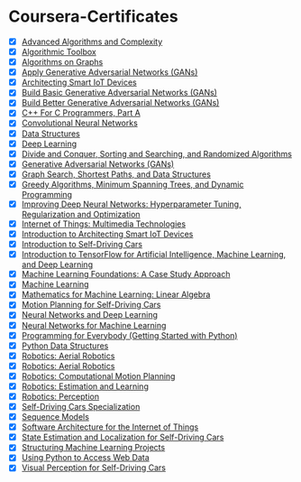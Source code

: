# Coursera-Certificates

+ [x] [Advanced Algorithms and Complexity](https://github.com/rvarun7777/Coursera-Certificates/blob/main/Advanced%20Algorithms%20and%20Complexity_6WW6SGK9DWGM.pdf)
+ [x] [Algorithmic Toolbox](https://github.com/rvarun7777/Coursera-Certificates/blob/main/Algorithmic%20Toolbox_FETSXFPBVE3M.pdf)
+ [x] [Algorithms on Graphs](https://github.com/rvarun7777/Coursera-Certificates/blob/main/Algorithms%20on%20Graphs_GF2DZBM8DBUV.pdf)
+ [x] [Apply Generative Adversarial Networks (GANs)](https://github.com/rvarun7777/Coursera-Certificates/blob/main/Apply%20Generative%20Adversarial%20Networks%20(GANs)_HBPEJGSNNPFB.pdf)
+ [x] [Architecting Smart IoT Devices](https://github.com/rvarun7777/Coursera-Certificates/blob/main/Architecting%20Smart%20IoT%20Devices_R9J6D2ESYPUQ.pdf)
+ [x] [Build Basic Generative Adversarial Networks (GANs)](https://github.com/rvarun7777/Coursera-Certificates/blob/main/Build%20Basic%20Generative%20Adversarial%20Networks%20(GANs)_UCT3JVR44DH9.pdf)
+ [x] [Build Better Generative Adversarial Networks (GANs)](https://github.com/rvarun7777/Coursera-Certificates/blob/main/Build%20Better%20Generative%20Adversarial%20Networks%0A(GANs)_84GYECJPTYBC.pdf)
+ [x] [C++ For C Programmers, Part A](https://github.com/rvarun7777/Coursera-Certificates/blob/main/C++%20For%20C%20Programmers,%20Part%20A_TEBW2NUYDMZ4.pdf)
+ [x] [Convolutional Neural Networks](https://github.com/rvarun7777/Coursera-Certificates/blob/main/Convolutional%20Neural%20Networks_SX5LVLCMUY7V.pdf)
+ [x] [Data Structures](https://github.com/rvarun7777/Coursera-Certificates/blob/main/Data%20Structures_XCDP99R252AJ.pdf)
+ [x] [Deep Learning](https://github.com/rvarun7777/Coursera-Certificates/blob/main/Deep%20Learning_Specialization_7VBUADXFQM2Y.pdf)
+ [x] [Divide and Conquer, Sorting and Searching, and Randomized Algorithms](https://github.com/rvarun7777/Coursera-Certificates/blob/main/Divide%20and%20Conquer,%20Sorting%20and%20Searching,%20and%20Randomized%20Algorithms_F484G99TWSKK.pdf)
+ [x] [Generative Adversarial Networks (GANs)](https://github.com/rvarun7777/Coursera-Certificates/blob/main/Generative%20Adversarial%20Networks%20(GANs)_Specialization_GS36RGJW5TZL.pdf)
+ [x] [Graph Search, Shortest Paths, and Data Structures](https://github.com/rvarun7777/Coursera-Certificates/blob/main/Graph%20Search,%20Shortest%20Paths,%20and%20Data%20Structures_L6H7F7HLPVCP.pdf)
+ [x] [Greedy Algorithms, Minimum Spanning Trees, and Dynamic Programming](https://github.com/rvarun7777/Coursera-Certificates/blob/main/Greedy%20Algorithms,%20Minimum%20Spanning%20Trees,%20and%20Dynamic%20Programming_MA33K7MVQKXY.pdf)
+ [x] [Improving Deep Neural Networks: Hyperparameter Tuning, Regularization and Optimization](https://github.com/rvarun7777/Coursera-Certificates/blob/main/Improving%20Deep%20Neural%20Networks:%20Hyperparameter%20Tuning,%20Regularization%20and%20Optimization_5L2S7566N2ZD.pdf)
+ [x] [Internet of Things: Multimedia Technologies](https://github.com/rvarun7777/Coursera-Certificates/blob/main/Internet%20of%20Things:%20Multimedia%20Technologies_BLEHLTST6HFT.pdf)
+ [x] [Introduction to Architecting Smart IoT Devices](https://github.com/rvarun7777/Coursera-Certificates/blob/main/Introduction%20to%20Architecting%20Smart%20IoT%20Devices_GQMTAMKUCZL3.pdf)
+ [x] [Introduction to Self-Driving Cars](https://github.com/rvarun7777/Coursera-Certificates/blob/main/Introduction%20to%20Self-Driving%20Cars_CLK4EG6SVRRP.pdf)
+ [x] [Introduction to TensorFlow for Artificial Intelligence, Machine Learning, and Deep Learning](https://github.com/rvarun7777/Coursera-Certificates/blob/main/Introduction%20to%20TensorFlow%20for%20Artificial%20Intelligence,%20Machine%20Learning,%20and%20Deep%20Learning_V3BWQVGEBRJ8.pdf)
+ [x] [Machine Learning Foundations: A Case Study Approach](https://github.com/rvarun7777/Coursera-Certificates/blob/main/Machine%20Learning%20Foundations:%20A%20Case%20Study%20Approach_UE7SXYMT7ZZX.pdf)
+ [x] [Machine Learning](https://github.com/rvarun7777/Coursera-Certificates/blob/main/Machine%20Learning_SW5SX9BAH4NZ.pdf)
+ [x] [Mathematics for Machine Learning: Linear Algebra](https://github.com/rvarun7777/Coursera-Certificates/blob/main/Mathematics%20for%20Machine%20Learning:%20Linear%20Algebra_4SP4WUJ75SUJ.pdf)
+ [x] [Motion Planning for Self-Driving Cars](https://github.com/rvarun7777/Coursera-Certificates/blob/main/Motion%20Planning%20for%20Self-Driving%20Cars_ZJEXQN5DZ6Z2.pdf)
+ [x] [Neural Networks and Deep Learning](https://github.com/rvarun7777/Coursera-Certificates/blob/main/Neural%20Networks%20and%20Deep%20Learning_Y2PKVVVWGUZZ.pdf)
+ [x] [Neural Networks for Machine Learning](https://github.com/rvarun7777/Coursera-Certificates/blob/main/Neural%20Networks%20for%20Machine%20Learning_T7TGXMNXL56T.pdf)
+ [x] [Programming for Everybody (Getting Started with Python)](https://github.com/rvarun7777/Coursera-Certificates/blob/main/Programming%20for%20Everybody%20(Getting%20Started%20with%20Python)_TVRLMU3ZDNNX.pdf)
+ [x] [Python Data Structures](https://github.com/rvarun7777/Coursera-Certificates/blob/main/Python%20Data%20Structures_MQUY95EXW8GV.pdf)
+ [x] [Robotics: Aerial Robotics](https://github.com/rvarun7777/Coursera-Certificates/blob/main/Robotics:%20Aerial%20Robotics_%20BW2J4GX7TZQN.pdf)
+ [x] [Robotics: Aerial Robotics](https://github.com/rvarun7777/Coursera-Certificates/blob/main/Robotics:%20Aerial%20Robotics_BW2J4GX7TZQN.pdf)
+ [x] [Robotics: Computational Motion Planning](https://github.com/rvarun7777/Coursera-Certificates/blob/main/Robotics:%20Computational%20Motion%20Planning_LCT5ZNMHMXGJ.pdf)
+ [x] [Robotics: Estimation and Learning](https://github.com/rvarun7777/Coursera-Certificates/blob/main/Robotics:%20Estimation%20and%20Learning_JZLKNZL5L5C7.pdf)
+ [x] [Robotics: Perception](https://github.com/rvarun7777/Coursera-Certificates/blob/main/Robotics:%20Perception_MR5VSARQESDP.pdf)
+ [x] [Self-Driving Cars Specialization](https://github.com/rvarun7777/Coursera-Certificates/blob/main/Self-Driving%20Cars%20Specialization_SDTG9TADRJ7B.pdf)
+ [x] [Sequence Models](https://github.com/rvarun7777/Coursera-Certificates/blob/main/Sequence%20Models_3MYKK9HACGM7.pdf)
+ [x] [Software Architecture for the Internet of Things](https://github.com/rvarun7777/Coursera-Certificates/blob/main/Software%20Architecture%20for%20the%20Internet%20of%20Things_RDP7WSW3PY5D.pdf)
+ [x] [State Estimation and Localization for Self-Driving Cars](https://github.com/rvarun7777/Coursera-Certificates/blob/main/State%20Estimation%20and%20Localization%20for%20Self-Driving%20Cars_T6QMVCM2Y6QX.pdf)
+ [x] [Structuring Machine Learning Projects](https://github.com/rvarun7777/Coursera-Certificates/blob/main/Structuring%20Machine%20Learning%20Projects_HUCQJUTCH8A7.pdf)
+ [x] [Using Python to Access Web Data](https://github.com/rvarun7777/Coursera-Certificates/blob/main/Using%20Python%20to%20Access%20Web%20Data_P4CQSRVEGYWY.pdf)
+ [x] [Visual Perception for Self-Driving Cars](https://github.com/rvarun7777/Coursera-Certificates/blob/main/Visual%20Perception%20for%20Self-Driving%20Cars_NZ9RG5FHKLBW.pdf)
